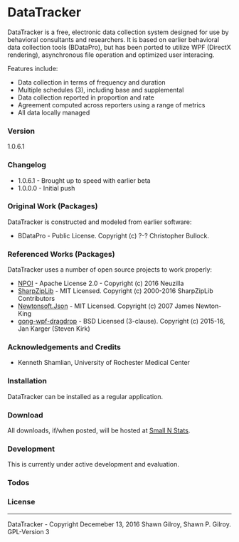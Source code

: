 # DataTracker
DataTracker is a free, electronic data collection system designed for use by behavioral consultants and researchers.  It is based on earlier behavioral data collection tools (BDataPro), but has been ported to utilize WPF (DirectX rendering), asynchronous file operation  and optimized user interacing.

Features include:
  - Data collection in terms of frequency and duration
  - Multiple schedules (3), including base and supplemental
  - Data collection reported in proportion and rate
  - Agreement computed across reporters using a range of metrics
  - All data locally managed
  
### Version
1.0.6.1

### Changelog
 * 1.0.6.1 - Brought up to speed with earlier beta
 * 1.0.0.0 - Initial push

### Original Work (Packages)
DataTracker is constructed and modeled from earlier software:
* BDataPro - Public License. Copyright (c) ?-? Christopher Bullock.

### Referenced Works (Packages)
DataTracker uses a number of open source projects to work properly:
* [NPOI](http://npoi.codeplex.com/) - Apache License 2.0 - Copyright (c) 2016 Neuzilla
* [SharpZipLib](https://github.com/icsharpcode/SharpZipLib) - MIT Licensed. Copyright (c) 2000-2016 SharpZipLib Contributors
* [Newtonsoft.Json](https://github.com/JamesNK/Newtonsoft.Json) - MIT Licensed. Copyright (c) 2007 James Newton-King 
* [gong-wpf-dragdrop](https://github.com/punker76/gong-wpf-dragdrop) - BSD Licensed (3-clause). Copyright (c) 2015-16, Jan Karger (Steven Kirk)

### Acknowledgements and Credits
* Kenneth Shamlian, University of Rochester Medical Center

### Installation
DataTracker can be installed as a regular application.  

### Download
All downloads, if/when posted, will be hosted at [Small N Stats](http://www.smallnstats.com). 

### Development
This is currently under active development and evaluation.

### Todos

### License
----
DataTracker - Copyright Decemeber 13, 2016 Shawn Gilroy, Shawn P. Gilroy. GPL-Version 3
